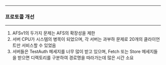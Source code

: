 -----
### 프로토콜 개선
-----
1. AFSv1의 두가지 문제는 AFS의 확장성을 제한
2. 서버 CPU가 시스템의 병목이 되었으며, 각 서버는 과부하 문제로 20개의 클라이언트만 서비스할 수 있었음
3. 서버들은 TestAuth 메세지를 너무 많이 받고 있으며, Fetch 또는 Store 메세지들을 받으면 디렉토리를 구분하여 경로명을 따라가는데 많은 시간 소요

